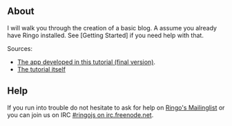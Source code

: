 About
---------
I will walk you through the creation of a basic blog. A assume you already have Ringo installed. See [Getting Started] if you need help with that.

Sources:

  * [The app developed in this tutorial (final version)](http://github.com/oberhamsi/ringo-tutorial-demoblog).
  * [The tutorial itself](http://github.com/oberhamsi/ringo-webtutorial)

Help
------
If you run into trouble do not hesitate to ask for help on [Ringo's Mailinglist](http://groups.google.com/group/ringojs) or you can join us on IRC [#ringojs on irc.freenode.net](http://ringojs.com/bot/join).

